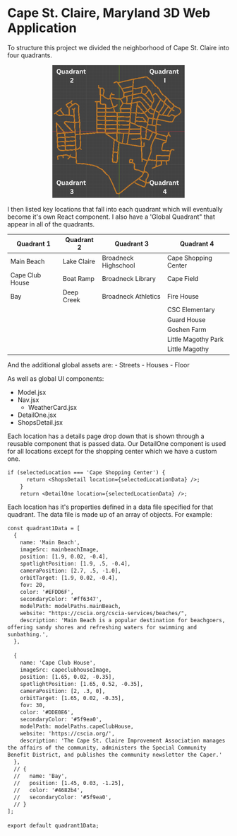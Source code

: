 # Cape St. Claire, Maryland 3D Web Application

To structure this project we divided the neighborhood of Cape St. Claire into four quadrants.

<div align="center">
  <img src="public/assets/detail-images/map.png" alt="Map" width="300px" />
</div>


I then listed key locations that fall into each quadrant which will eventually become it's own React component. I also have a 'Global Quadrant" that appear in all of the quadrants.
<div align="center">

| Quadrant 1      | Quadrant 2  | Quadrant 3           | Quadrant 4           |
| --------------- | ----------- | -------------------- | -------------------- |
| Main Beach      | Lake Claire | Broadneck Highschool | Cape Shopping Center |
| Cape Club House | Boat Ramp   | Broadneck Library    | Cape Field           |
| Bay             | Deep Creek  | Broadneck Athletics  | Fire House           |
|                 |             |                      | CSC Elementary       |
|                 |             |                      | Guard House          |
|                 |             |                      | Goshen Farm          |
|                 |             |                      | Little Magothy Park  |
|                 |             |                      | Little Magothy       |
</div>
And the additional global assets are:
- Streets
- Houses
- Floor

As well as global UI components:
- Model.jsx
- Nav.jsx
  - WeatherCard.jsx
- DetailOne.jsx
- ShopsDetail.jsx

Each location has a details page drop down that is shown through a reusable component that is passed data. Our DetailOne component is used for all locations except for the shopping center which we have a custom one.

```
if (selectedLocation === 'Cape Shopping Center') {
      return <ShopsDetail location={selectedLocationData} />;
    }
    return <DetailOne location={selectedLocationData} />;
```
Each location has it's properties defined in a data file specified for that quadrant. The data file is made up of an array of objects.
For example:
```
const quadrant1Data = [
  {
    name: 'Main Beach',
    imageSrc: mainbeachImage,
    position: [1.9, 0.02, -0.4],
    spotlightPosition: [1.9, .5, -0.4],
    cameraPosition: [2.7, .5, -1.0],
    orbitTarget: [1.9, 0.02, -0.4],
    fov: 20,
    color: '#EFDD6F',
    secondaryColor: '#ff6347',
    modelPath: modelPaths.mainBeach,
    website: "https://cscia.org/cscia-services/beaches/",
    description: 'Main Beach is a popular destination for beachgoers, offering sandy shores and refreshing waters for swimming and sunbathing.',
  },

  {
    name: 'Cape Club House',
    imageSrc: capeclubhouseImage,
    position: [1.65, 0.02, -0.35],
    spotlightPosition: [1.65, 0.52, -0.35],
    cameraPosition: [2, .3, 0],
    orbitTarget: [1.65, 0.02, -0.35],
    fov: 30,
    color: '#DDE0E6',
    secondaryColor: '#5f9ea0',
    modelPath: modelPaths.capeClubHouse,
    website: 'https://cscia.org/',
    description: 'The Cape St. Claire Improvement Association manages the affairs of the community, administers the Special Community Benefit District, and publishes the community newsletter the Caper.'
  },
  // {
  //   name: 'Bay',
  //   position: [1.45, 0.03, -1.25],
  //   color: '#4682b4',
  //   secondaryColor: '#5f9ea0',
  // }
];

export default quadrant1Data;
```